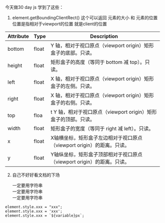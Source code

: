 今天做30 day js 
学到了这些：



1. element.getBoundingClientRect()
这个可以返回 元素的大小 和 元素的位置
位置是指相对于viewport的位置
就是client的位置

Attribute|	Type|	Description
---|---|---
bottom|	float|	Y 轴，相对于视口原点（viewport origin）矩形盒子的底部。只读。
height|	float|	矩形盒子的高度（等同于 bottom 减 top）。只读。
left|	float|	X 轴，相对于视口原点（viewport origin）矩形盒子的左侧。只读。
right|	float|	X 轴，相对于视口原点（viewport origin）矩形盒子的右侧。只读。
top|	floa|t	Y 轴，相对于视口原点（viewport origin）矩形盒子的顶部。只读。
width|	float|	矩形盒子的宽度（等同于 right 减 left）。只读。
x|	float|	X轴横坐标，矩形盒子左边相对于视口原点（viewport origin）的距离。只读。
y|	float|	Y轴纵坐标，矩形盒子顶部相对于视口原点（viewport origin）的距离。只读。


2. 自己不好好看文档的下场

    一定要用字符串     
    一定要用字符串    
    一定要用字符串    


```
element.style.xxx = "xxx";
element.style.xxx = 'xxx';
element.style.xxx = `${variable}px`;
```
